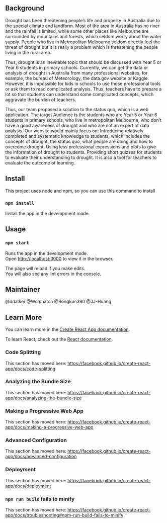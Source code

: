 ## Background
Drought has been threatening people’s life and property in Australia due to the special climate and landform. Most of the area in Australia has no river and the rainfall is limited, while some other places like Melbourne are surrounded by mountains and forests, which seldom worry about the water supply. People who live in Metropolitan Melbourne seldom directly feel the threat of drought but it is really a problem which is threatening the people living in the rural area. 

Thus, drought is an inevitable topic that should be discussed with Year 5 or Year 6 students in primary schools. Currently, we can get the data or analysis of drought in Australia from many professional websites, for example, the bureau of Meteorology, the data.gov website or Kaggle. However, it is impossible for kids in schools to use those professional tools or ask them to read complicated analysis. Thus, teachers have to prepare a lot so that students can understand some complicated concepts, which aggravate the burden of teachers.

Thus, our team proposed a solution to the status quo, which is a web application. The target Audience is the students who are Year 5 or Year 6 students in primary schools, who live in metropolitan Melbourne, who don’t have a good awareness of drought and who are not an expert of data analysis. Our website would mainly focus on:
Introducing relatively completed and systematic knowledge to students, which includes the concepts of drought, the status quo, what people are doing and how to overcome drought.
Using less professional expressions and plots to give the information of drought to students.
Providing short quizzes for students to evaluate their understanding to drought. It is also a tool for teachers to evaluate the outcome of learning.

## Install

This project uses node and npm, so you can use this command to install

### `npm install`

Install the app in the development mode.<br />

## Usage

### `npm start`

Runs the app in the development mode.<br />
Open [http://localhost:3000](http://localhost:3000) to view it in the browser.

The page will reload if you make edits.<br />
You will also see any lint errors in the console.

## Maintainer
@ddatker @Wolphatch @Rongkun390 @JJ-Huang

## Learn More

You can learn more in the [Create React App documentation](https://facebook.github.io/create-react-app/docs/getting-started).

To learn React, check out the [React documentation](https://reactjs.org/).

### Code Splitting

This section has moved here: https://facebook.github.io/create-react-app/docs/code-splitting

### Analyzing the Bundle Size

This section has moved here: https://facebook.github.io/create-react-app/docs/analyzing-the-bundle-size

### Making a Progressive Web App

This section has moved here: https://facebook.github.io/create-react-app/docs/making-a-progressive-web-app

### Advanced Configuration

This section has moved here: https://facebook.github.io/create-react-app/docs/advanced-configuration

### Deployment

This section has moved here: https://facebook.github.io/create-react-app/docs/deployment

### `npm run build` fails to minify

This section has moved here: https://facebook.github.io/create-react-app/docs/troubleshooting#npm-run-build-fails-to-minify
